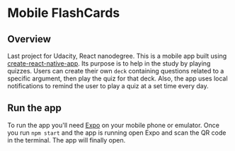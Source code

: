 # Mobile FlashCards

## Overview

Last project for Udacity, React nanodegree.
This is a mobile app built using [create-react-native-app](https://github.com/react-community/create-react-native-app).
Its purpose is to help in the study by playing quizzes. Users can create their own `deck` containing questions related to a specific argument, then play the quiz for that deck. Also, the app uses local notifications to remind the user to play a quiz at a set time every day.

## Run the app

To run the app you'll need [Expo](https://docs.expo.io/versions/latest/index.html) on your mobile phone or emulator.
Once you run `npm start` and the app is running open Expo and scan the QR code in the terminal. The app will finally open.
